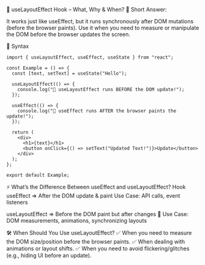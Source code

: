 📌 useLayoutEffect Hook – What, Why & When?
👀 Short Answer:

It works just like useEffect, but it runs synchronously after DOM mutations (before the browser paints).
Use it when you need to measure or manipulate the DOM before the browser updates the screen.

🚀 Syntax
```
import { useLayoutEffect, useEffect, useState } from "react";

const Example = () => {
  const [text, setText] = useState("Hello");

  useLayoutEffect(() => {
    console.log("🔄 useLayoutEffect runs BEFORE the DOM update!");
  });

  useEffect(() => {
    console.log("🎨 useEffect runs AFTER the browser paints the update!");
  });

  return (
    <div>
      <h1>{text}</h1>
      <button onClick={() => setText("Updated Text!")}>Update</button>
    </div>
  );
};

export default Example;
```

⚡ What’s the Difference Between useEffect and useLayoutEffect?
Hook
useEffect =>	After the DOM update & paint 
Use Case: API calls, event listeners

useLayoutEffect => Before the DOM paint but after changes 🔄
Use Case: DOM measurements, animations, synchronizing layouts

🛠 When Should You Use useLayoutEffect?
✅ When you need to measure the DOM size/position before the browser paints.
✅ When dealing with animations or layout shifts.
✅ When you need to avoid flickering/glitches (e.g., hiding UI before an update).

